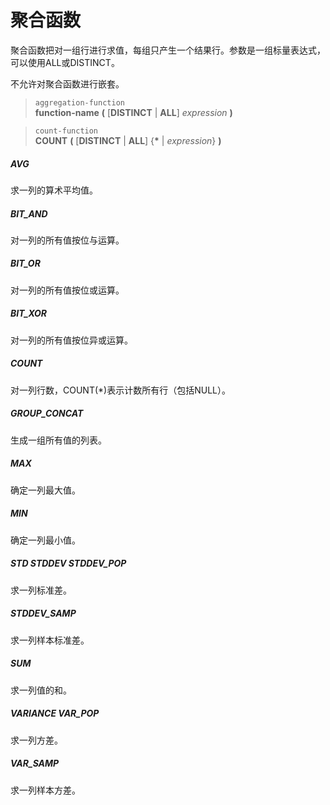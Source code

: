 # 聚合函数

聚合函数把对一组行进行求值，每组只产生一个结果行。参数是一组标量表达式，可以使用ALL或DISTINCT。

不允许对聚合函数进行嵌套。

> `aggregation-function`  
**function-name** **(** [**DISTINCT** | **ALL**] *expression* **)**

> `count-function`  
**COUNT** **(** [**DISTINCT** | **ALL**] {**\*** | *expression*} **)**

##### AVG	
求一列的算术平均值。

##### BIT_AND	
对一列的所有值按位与运算。

##### BIT_OR	
对一列的所有值按位或运算。

##### BIT_XOR	
对一列的所有值按位异或运算。

##### COUNT	
对一列行数，COUNT(*)表示计数所有行（包括NULL）。

##### GROUP_CONCAT	
生成一组所有值的列表。

##### MAX	
确定一列最大值。

##### MIN	
确定一列最小值。

##### STD STDDEV STDDEV_POP
求一列标准差。

##### STDDEV_SAMP	
求一列样本标准差。

##### SUM	
求一列值的和。

##### VARIANCE VAR_POP
求一列方差。

##### VAR_SAMP	
求一列样本方差。